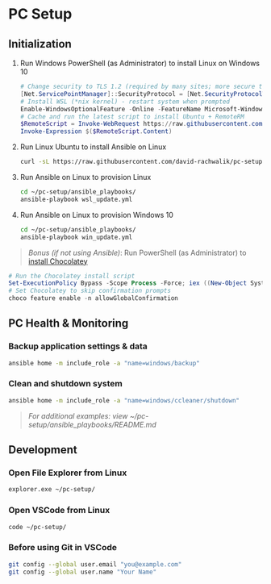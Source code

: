 # PC Setup

## Initialization

1. Run Windows PowerShell (as Administrator) to install Linux on Windows 10

    ``` powershell
    # Change security to TLS 1.2 (required by many sites; more secure than default TLS 1.0)
    [Net.ServicePointManager]::SecurityProtocol = [Net.SecurityProtocolType]::Tls12
    # Install WSL (*nix kernel) - restart system when prompted
    Enable-WindowsOptionalFeature -Online -FeatureName Microsoft-Windows-Subsystem-Linux
    # Cache and run the latest script to install Ubuntu + RemoteRM
    $RemoteScript = Invoke-WebRequest https://raw.githubusercontent.com/david-rachwalik/pc-setup/master/win_setup.ps1
    Invoke-Expression $($RemoteScript.Content)
    ```

2. Run Linux Ubuntu to install Ansible on Linux

    ``` bash
    curl -sL https://raw.githubusercontent.com/david-rachwalik/pc-setup/master/wsl_setup.sh | sudo bash
    ```

3. Run Ansible on Linux to provision Linux

    ``` bash
    cd ~/pc-setup/ansible_playbooks/
    ansible-playbook wsl_update.yml
    ```

4. Run Ansible on Linux to provision Windows 10

    ``` bash
    cd ~/pc-setup/ansible_playbooks/
    ansible-playbook win_update.yml
    ```

> *Bonus (if not using Ansible)*: Run PowerShell (as Administrator) to [install Chocolatey](https://chocolatey.org/install)

``` powershell
# Run the Chocolatey install script
Set-ExecutionPolicy Bypass -Scope Process -Force; iex ((New-Object System.Net.WebClient).DownloadString('https://chocolatey.org/install.ps1'))
# Set Chocolatey to skip confirmation prompts
choco feature enable -n allowGlobalConfirmation

```

## PC Health & Monitoring

### Backup application settings & data

``` bash
ansible home -m include_role -a "name=windows/backup"
```

### Clean and shutdown system

``` bash
ansible home -m include_role -a "name=windows/ccleaner/shutdown"
```

> *For additional examples: view ~/pc-setup/ansible_playbooks/README.md*

## Development

### Open File Explorer from Linux

``` bash
explorer.exe ~/pc-setup/
```

### Open VSCode from Linux

``` bash
code ~/pc-setup/
```

### Before using Git in VSCode

``` bash
git config --global user.email "you@example.com"
git config --global user.name "Your Name"
```
